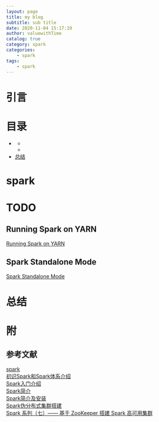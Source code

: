 ```yaml
---
layout: page
title: my blog
subtitle: sub title
date: 2020-11-04 15:17:19
author: valuewithTime
catalog: true
category: spark
categories:
    - spark
tags:
    - spark
---
```


# 引言

<!-- TODO -->


# 目录
* [](#)
    * [](#)
    * [](#)
* [总结](#总结)


# spark

# TODO
<!-- 
伪分布式
及分布式安装
 -->


## Running Spark on YARN
[Running Spark on YARN](https://spark.apache.org/docs/latest/running-on-yarn.html)  

## Spark Standalone Mode
[Spark Standalone Mode](https://spark.apache.org/docs/latest/spark-standalone.html)  


##


# 总结

# 附

## 参考文献

[spark](https://spark.apache.org/)  
[初识Spark和Spark体系介绍](https://zhuanlan.zhihu.com/p/66494957)    
[Spark入门介绍](https://xuchao918.github.io/2019/06/01/Spark%E5%85%A5%E9%97%A8%E4%BB%8B%E7%BB%8D/)  
[Spark简介](https://blog.csdn.net/u011204847/article/details/51010205)   
[Spark简介及安装](https://www.cnblogs.com/ssyfj/p/12489500.html)  
[Spark伪分布式集群搭建](https://www.jianshu.com/p/9622f684144d)    
[Spark 系列（七）—— 基于 ZooKeeper 搭建 Spark 高可用集群](https://juejin.im/post/5d859539f265da03913550e2)  
